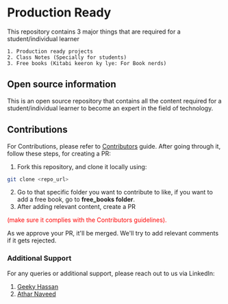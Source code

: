 # Production Ready
This repository contains 3 major things that are required for a student/individual learner

    1. Production ready projects
    2. Class Notes (Specially for students)
    3. Free books (Kitabi keeron ky lye: For Book nerds)


## Open source information
This is an open source repository that contains all the content required for a student/individual learner to become an expert in the field of technology.

## Contributions
For Contributions, please refer to [Contributors](contributors.md) guide. After going through it, follow these steps, for creating a PR:

1. Fork this repository, and clone it locally using:
```bash
git clone <repo_url>
```
2. Go to that specific folder you want to contribute to like, if you want to add a free book, go to **free_books folder**.
3. After adding relevant content, create a PR 

<p style="color:red">(make sure it complies with the Contributors guidelines).</p>

As we approve your PR, it'll be merged. We'll try to add relevant comments if it gets rejected.

### Additional Support
For any queries or additional support, please reach out to us via LinkedIn:

1. [Geeky Hassan](https://www.linkedin.com/in/geeky-hassan/)
2. [Athar Naveed](https://github.com/Athar-Naveed)